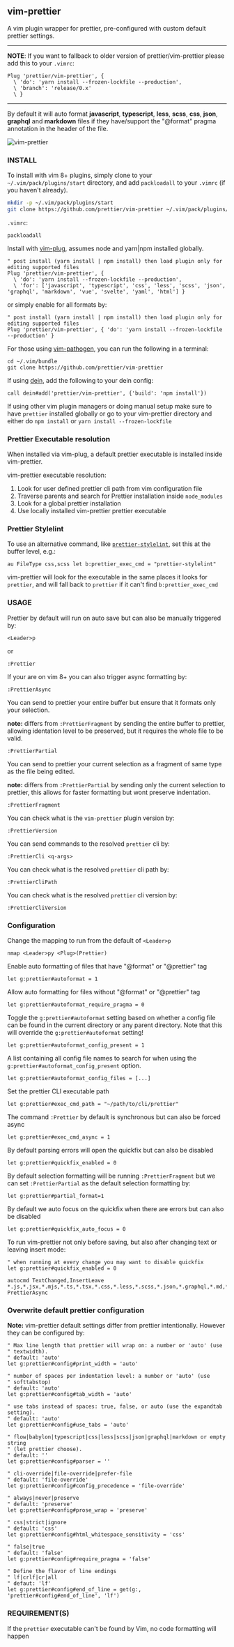 ## vim-prettier 

A vim plugin wrapper for prettier, pre-configured with custom default prettier
settings.

---

**NOTE**: If you want to fallback to older version of prettier/vim-prettier please add this to your `.vimrc`:

```vim
Plug 'prettier/vim-prettier', {
  \ 'do': 'yarn install --frozen-lockfile --production',
  \ 'branch': 'release/0.x'
  \ }
```

---

By default it will auto format **javascript**, **typescript**, **less**,
**scss**, **css**, **json**, **graphql** and **markdown** files if they
have/support the "@format" pragma annotation in the header of the file.

![vim-prettier](/media/vim-prettier.gif?raw=true 'vim-prettier')

### INSTALL

To install with vim 8+ plugins, simply clone to your `~/.vim/pack/plugins/start` directory, and add `packloadall` to your `.vimrc` (if you haven't already).

```bash
mkdir -p ~/.vim/pack/plugins/start
git clone https://github.com/prettier/vim-prettier ~/.vim/pack/plugins/start/vim-prettier
```

`.vimrc`:
```vim
packloadall
```

Install with [vim-plug](https://github.com/junegunn/vim-plug), assumes node and
yarn|npm installed globally.

```vim
" post install (yarn install | npm install) then load plugin only for editing supported files
Plug 'prettier/vim-prettier', {
  \ 'do': 'yarn install --frozen-lockfile --production',
  \ 'for': ['javascript', 'typescript', 'css', 'less', 'scss', 'json', 'graphql', 'markdown', 'vue', 'svelte', 'yaml', 'html'] }
```

or simply enable for all formats by:

```vim
" post install (yarn install | npm install) then load plugin only for editing supported files
Plug 'prettier/vim-prettier', { 'do': 'yarn install --frozen-lockfile --production' }
```

For those using [vim-pathogen](https://github.com/tpope/vim-pathogen), you can run the following in a terminal:

```
cd ~/.vim/bundle
git clone https://github.com/prettier/vim-prettier
```

If using [dein](https://github.com/Shougo/dein.vim), add the following to your dein config:

```vim
call dein#add('prettier/vim-prettier', {'build': 'npm install'})
```

If using other vim plugin managers or doing manual setup make sure to have
`prettier` installed globally or go to your vim-prettier directory and either do
`npm install` or `yarn install --frozen-lockfile`

### Prettier Executable resolution

When installed via vim-plug, a default prettier executable is installed inside
vim-prettier.

vim-prettier executable resolution:

1.  Look for user defined prettier cli path from vim configuration file
2.  Traverse parents and search for Prettier installation inside `node_modules`
3.  Look for a global prettier installation
4.  Use locally installed vim-prettier prettier executable

### Prettier Stylelint

To use an alternative command, like
[`prettier-stylelint`](https://github.com/hugomrdias/prettier-stylelint), set
this at the buffer level, e.g.:

```vim
au FileType css,scss let b:prettier_exec_cmd = "prettier-stylelint"
```

vim-prettier will look for the executable in the same places it looks for
`prettier`, and will fall back to `prettier` if it can't find
`b:prettier_exec_cmd`

### USAGE

Prettier by default will run on auto save but can also be manually triggered by:

```vim
<Leader>p
```

or

```vim
:Prettier
```

If your are on vim 8+ you can also trigger async formatting by:

```vim
:PrettierAsync
```

You can send to prettier your entire buffer but ensure that it formats only your selection.

**note:** differs from `:PrettierFragment` by sending the entire buffer to prettier, allowing identation level to be preserved, but it requires the whole file to be valid.

```vim
:PrettierPartial
```

You can send to prettier your current selection as a fragment of same type as the file being edited.

**note:** differs from `:PrettierPartial` by sending only the current selection to prettier, this allows for faster formatting but wont preserve indentation.

```vim
:PrettierFragment
```

You can check what is the `vim-prettier` plugin version by:

```vim
:PrettierVersion
```

You can send commands to the resolved `prettier` cli by:

```
:PrettierCli <q-args>
```

You can check what is the resolved `prettier` cli path by:

```vim
:PrettierCliPath
```

You can check what is the resolved `prettier` cli version by:

```vim
:PrettierCliVersion
```

### Configuration

Change the mapping to run from the default of `<Leader>p`

```vim
nmap <Leader>py <Plug>(Prettier)
```

Enable auto formatting of files that have "@format" or "@prettier" tag

```vim
let g:prettier#autoformat = 1
```

Allow auto formatting for files without "@format" or "@prettier" tag

```vim
let g:prettier#autoformat_require_pragma = 0
```

Toggle the `g:prettier#autoformat` setting based on whether a config file can be found in the current directory or any parent directory. Note that this will override the `g:prettier#autoformat` setting!

```vim
let g:prettier#autoformat_config_present = 1
```

A list containing all config file names to search for when using the `g:prettier#autoformat_config_present` option.

```vim
let g:prettier#autoformat_config_files = [...]
```

Set the prettier CLI executable path

```vim
let g:prettier#exec_cmd_path = "~/path/to/cli/prettier"
```

The command `:Prettier` by default is synchronous but can also be forced async

```vim
let g:prettier#exec_cmd_async = 1
```

By default parsing errors will open the quickfix but can also be disabled

```vim
let g:prettier#quickfix_enabled = 0
```

By default selection formatting will be running `:PrettierFragment` but we can set
`:PrettierPartial` as the default selection formatting by:

```vim
let g:prettier#partial_format=1
```

By default we auto focus on the quickfix when there are errors but can also be disabled

```vim
let g:prettier#quickfix_auto_focus = 0
```

To run vim-prettier not only before saving, but also after changing text or leaving insert mode:

```vim
" when running at every change you may want to disable quickfix
let g:prettier#quickfix_enabled = 0

autocmd TextChanged,InsertLeave *.js,*.jsx,*.mjs,*.ts,*.tsx,*.css,*.less,*.scss,*.json,*.graphql,*.md,*.vue,*.svelte,*.yaml,*.html PrettierAsync
```

### Overwrite default prettier configuration

**Note:** vim-prettier default settings differ from prettier intentionally.
However they can be configured by:

```vim
" Max line length that prettier will wrap on: a number or 'auto' (use
" textwidth).
" default: 'auto'
let g:prettier#config#print_width = 'auto'

" number of spaces per indentation level: a number or 'auto' (use
" softtabstop)
" default: 'auto'
let g:prettier#config#tab_width = 'auto'

" use tabs instead of spaces: true, false, or auto (use the expandtab setting).
" default: 'auto'
let g:prettier#config#use_tabs = 'auto'

" flow|babylon|typescript|css|less|scss|json|graphql|markdown or empty string
" (let prettier choose).
" default: ''
let g:prettier#config#parser = ''

" cli-override|file-override|prefer-file
" default: 'file-override'
let g:prettier#config#config_precedence = 'file-override'

" always|never|preserve
" default: 'preserve'
let g:prettier#config#prose_wrap = 'preserve'

" css|strict|ignore
" default: 'css'
let g:prettier#config#html_whitespace_sensitivity = 'css'

" false|true
" default: 'false'
let g:prettier#config#require_pragma = 'false'

" Define the flavor of line endings
" lf|crlf|cr|all
" defaut: 'lf'
let g:prettier#config#end_of_line = get(g:, 'prettier#config#end_of_line', 'lf')
```

### REQUIREMENT(S)

If the `prettier` executable can't be found by Vim, no code formatting will happen

